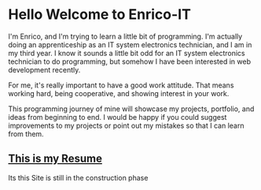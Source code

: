 # Hello Welcome to Enrico-IT

I'm Enrico, and I'm trying to learn a little bit of programming.
I'm actually doing an apprenticeship as an IT system electronics technician, and I am in my third year.
I know it sounds a little bit odd for an IT system electronics technician to do programming, but somehow I have been interested in web development recently.

For me, it's really important to have a good work attitude. That means working hard, being cooperative, and showing interest in your work.

This programming journey of mine will showcase my projects, portfolio, and ideas from beginning to end. I would be happy if you could suggest improvements to my projects or point out my mistakes so that I can learn from them.

## [This is my Resume][MySite]

[//]: <> (It,s just a Placeholder)

Its this Site is still in the construction phase

[MySite]: https://enrico-it.github.io/enrico-it-html/

